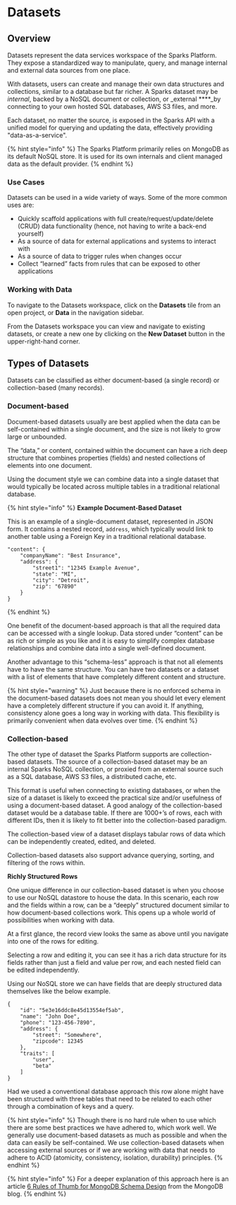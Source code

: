 # Datasets

## Overview

Datasets represent the data services workspace of the Sparks Platform. They expose a standardized way to manipulate, query, and manage internal and external data sources from one place.

With datasets, users can create and manage their own data structures and collections, similar to a database but far richer. A Sparks dataset may be _internal_, backed by a NoSQL document or collection, or _external ****_by connecting to your own hosted SQL databases, AWS S3 files, and more.

Each dataset, no matter the source, is exposed in the Sparks API with a unified model for querying and updating the data, effectively providing "data-as-a-service".

{% hint style="info" %}
The Sparks Platform primarily relies on MongoDB as its default NoSQL store. It is used for its own internals and client managed data as the default provider.
{% endhint %}

### Use Cases

Datasets can be used in a wide variety of ways. Some of the more common uses are:

* Quickly scaffold applications with full create/request/update/delete \(CRUD\) data functionality \(hence, not having to write a back-end yourself\)
* As a source of data for external applications and systems to interact with
* As a source of data to trigger rules when changes occur
* Collect “learned” facts from rules that can be exposed to other applications

### Working with Data

To navigate to the Datasets workspace, click on the **Datasets** tile from an open project, or **Data** in the navigation sidebar.

From the Datasets workspace you can view and navigate to existing datasets, or create a new one by clicking on the **New Dataset** button in the upper-right-hand corner.

## Types of Datasets

Datasets can be classified as either document-based \(a single record\) or collection-based \(many records\).

### Document-based

Document-based datasets usually are best applied when the data can be self-contained within a single document, and the size is not likely to grow large or unbounded.

The “data,” or content, contained within the document can have a rich deep structure that combines properties \(fields\) and nested collections of elements into one document.

Using the document style we can combine data into a single dataset that would typically be located across multiple tables in a traditional relational database.

{% hint style="info" %}
**Example Document-Based Dataset**

This is an example of a single-document dataset, represented in JSON form. It contains a nested record, `address`, which typically would link to another table using a Foreign Key in a traditional relational database.

```text
"content": {
    "companyName": "Best Insurance",
    "address": {
        "street1": "12345 Example Avenue",
        "state": "MI",
        "city": "Detroit",
        "zip": "67890"
    }
}
```
{% endhint %}

One benefit of the document-based approach is that all the required data can be accessed with a single lookup. Data stored under “content” can be as rich or simple as you like and it is easy to simplify complex database relationships and combine data into a single well-defined document.

Another advantage to this “schema-less” approach is that not all elements have to have the same structure. You can have two datasets or a dataset with a list of elements that have completely different content and structure.

{% hint style="warning" %}
Just because there is no enforced schema in the document-based datasets does not mean you should let every element have a completely different structure if you can avoid it. If anything, consistency alone goes a long way in working with data. This flexibility is primarily convenient when data evolves over time.
{% endhint %}

### Collection-based

The other type of dataset the Sparks Platform supports are collection-based datasets. The source of a collection-based dataset may be an internal Sparks NoSQL collection, or proxied from an external source such as a SQL database, AWS S3 files, a distributed cache, etc. 

This format is useful when connecting to existing databases, or when the size of a dataset is likely to exceed the practical size and/or usefulness of using a document-based dataset. A good analogy of the collection-based dataset would be a database table. If there are 1000+’s of rows, each with different IDs, then it is likely to fit better into the collection-based paradigm.

The collection-based view of a dataset displays tabular rows of data which can be independently  created, edited, and deleted. 

Collection-based datasets also support advance querying, sorting, and filtering of the rows within.

**Richly Structured Rows**

One unique difference in our collection-based dataset is when you choose to use our NoSQL datastore to house the data. In this scenario, each row and the fields within a row, can be a “deeply” structured document similar to how document-based collections work. This opens up a whole world of possibilities when working with data.

At a first glance, the record view looks the same as above until you navigate into one of the rows for editing.

Selecting a row and editing it, you can see it has a rich data structure for its fields rather than just a field and value per row, and each nested field can be edited independently.

Using our NoSQL store we can have fields that are deeply structured data themselves like the below example.

```text
{
    "id": "5e3e16ddc8e45d13554ef5ab",
    "name": "John Doe",
    "phone": "123-456-7890",
    "address": {
        "street": "Somewhere",
        "zipcode": 12345
    },
    "traits": [
        "user",
        "beta"
    ]
}
```

Had we used a conventional database approach this row alone might have been structured with three tables that need to be related to each other through a combination of keys and a query.

{% hint style="info" %}
Though there is no hard rule when to use which there are some best practices we have adhered to, which work well. We generally use document-based datasets as much as possible and when the data can easily be self-contained. We use collection-based datasets when accessing external sources or if we are working with data that needs to adhere to ACID \(atomicity, consistency, isolation, durability\) principles.
{% endhint %}

{% hint style="info" %}
For a deeper explanation of this approach here is an article [6 Rules of Thumb for MongoDB Schema Design](https://www.mongodb.com/blog/post/6-rules-of-thumb-for-mongodb-schema-design-part-1) from the MongoDB blog.
{% endhint %}

##  

